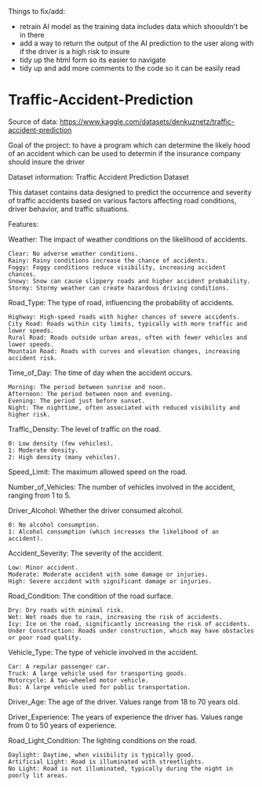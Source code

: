 Things to fix/add:
- retrain AI model as the training data includes data which shoouldn't be in there
- add a way to return the output of the AI prediction to the user along with if the driver is a high risk to insure
- tidy up the html form so its easier to navigate
- tidy up and add more comments to the code so it can be easily read

# Traffic-Accident-Prediction

Source of data: https://www.kaggle.com/datasets/denkuznetz/traffic-accident-prediction

Goal of the project: to have a program which can determine the likely hood of an accident which can be used to determin if the insurance company should insure the driver

Dataset information:
Traffic Accident Prediction Dataset

This dataset contains data designed to predict the occurrence and severity of traffic accidents based on various factors affecting road conditions, driver behavior, and traffic situations.

Features:

Weather: The impact of weather conditions on the likelihood of accidents.

    Clear: No adverse weather conditions.
    Rainy: Rainy conditions increase the chance of accidents.
    Foggy: Foggy conditions reduce visibility, increasing accident chances.
    Snowy: Snow can cause slippery roads and higher accident probability.
    Stormy: Stormy weather can create hazardous driving conditions.

Road_Type: The type of road, influencing the probability of accidents.

    Highway: High-speed roads with higher chances of severe accidents.
    City Road: Roads within city limits, typically with more traffic and lower speeds.
    Rural Road: Roads outside urban areas, often with fewer vehicles and lower speeds.
    Mountain Road: Roads with curves and elevation changes, increasing accident risk.

Time_of_Day: The time of day when the accident occurs.

    Morning: The period between sunrise and noon.
    Afternoon: The period between noon and evening.
    Evening: The period just before sunset.
    Night: The nighttime, often associated with reduced visibility and higher risk.

Traffic_Density: The level of traffic on the road.

    0: Low density (few vehicles).
    1: Moderate density.
    2: High density (many vehicles).

Speed_Limit: The maximum allowed speed on the road.

Number_of_Vehicles: The number of vehicles involved in the accident, ranging from 1 to 5.

Driver_Alcohol: Whether the driver consumed alcohol.

    0: No alcohol consumption.
    1: Alcohol consumption (which increases the likelihood of an accident).

Accident_Severity: The severity of the accident.

    Low: Minor accident.
    Moderate: Moderate accident with some damage or injuries.
    High: Severe accident with significant damage or injuries.

Road_Condition: The condition of the road surface.

    Dry: Dry roads with minimal risk.
    Wet: Wet roads due to rain, increasing the risk of accidents.
    Icy: Ice on the road, significantly increasing the risk of accidents.
    Under Construction: Roads under construction, which may have obstacles or poor road quality.

Vehicle_Type: The type of vehicle involved in the accident.

    Car: A regular passenger car.
    Truck: A large vehicle used for transporting goods.
    Motorcycle: A two-wheeled motor vehicle.
    Bus: A large vehicle used for public transportation.

Driver_Age: The age of the driver. Values range from 18 to 70 years old.

Driver_Experience: The years of experience the driver has. Values range from 0 to 50 years of experience.

Road_Light_Condition: The lighting conditions on the road.

    Daylight: Daytime, when visibility is typically good.
    Artificial Light: Road is illuminated with streetlights.
    No Light: Road is not illuminated, typically during the night in poorly lit areas.
